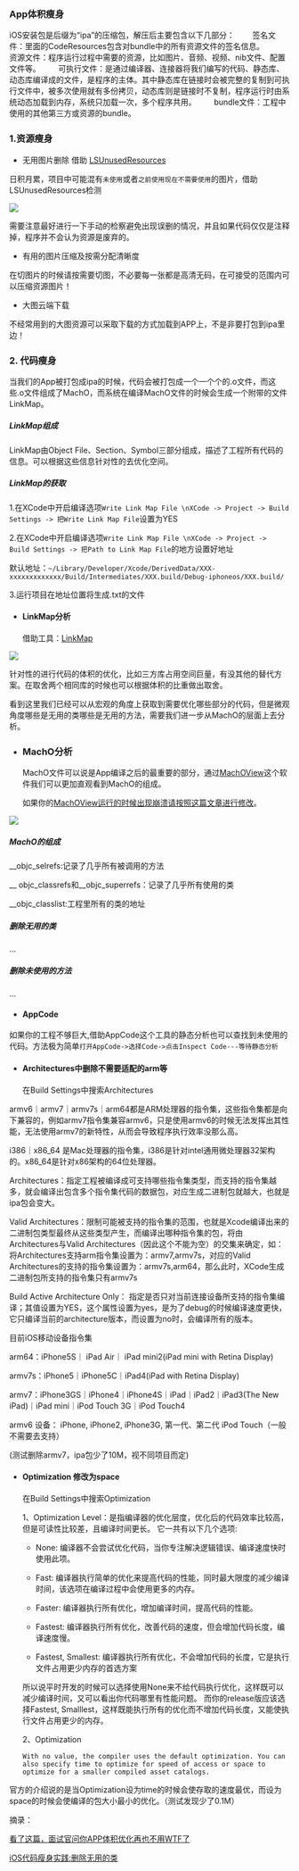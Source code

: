 

### App体积瘦身



iOS安装包是后缀为“ipa”的压缩包，解压后主要包含以下几部分：
  签名文件：里面的CodeResources包含对bundle中的所有资源文件的签名信息。
  资源文件：程序运行过程中需要的资源，比如图片、音频、视频、nib文件、配置文件等。
  可执行文件：是通过编译器、连接器将我们编写的代码、静态库、动态库编译成的文件，是程序的主体。其中静态库在链接时会被完整的复制到可执行文件中，被多次使用就有多份拷贝，动态库则是链接时不复制，程序运行时由系统动态加载到内存，系统只加载一次，多个程序共用。
  bundle文件：工程中使用的其他第三方或资源的bundle。



### 1.资源瘦身

- 无用图片删除    借助 [LSUnusedResources](https://github.com/tinymind/LSUnusedResources)

日积月累，项目中可能混有`未使用`或者`之前使用现在不需要使用`的图片，借助LSUnusedResources检测

![](../images/LSUnusedResources.png)



需要注意最好进行一下手动的检察避免出现误删的情况，并且如果代码仅仅是注释掉，程序并不会认为资源是废弃的。



- 有用的图片压缩及按需分配清晰度

在切图片的时候请按需要切图，不必要每一张都是高清无码，在可接受的范围内可以压缩资源图片！



- 大图云端下载

不经常用到的大图资源可以采取下载的方式加载到APP上，不是非要打包到ipa里边！





### 2. 代码瘦身

当我们的App被打包成ipa的时候，代码会被打包成一个一个个的.o文件，而这些.o文件组成了MachO，而系统在编译MachO文件的时候会生成一个附带的文件LinkMap。



##### LinkMap组成

LinkMap由Object File、Section、Symbol三部分组成，描述了工程所有代码的信息。可以根据这些信息针对性的去优化空间。



##### LinkMap的获取

1.在XCode中开启编译选项`Write Link Map File \nXCode -> Project -> Build Settings -> 把Write Link Map File`设置为YES

2.在XCode中开启编译选项`Write Link Map File \nXCode -> Project -> Build Settings -> 把Path to Link Map File`的地方设置好地址

默认地址：`~/Library/Developer/Xcode/DerivedData/XXX-xxxxxxxxxxxxx/Build/Intermediates/XXX.build/Debug-iphoneos/XXX.build/`

3.运行项目在地址位置将生成.txt的文件



- #### LinkMap分析

  借助工具：[LinkMap](https://github.com/huanxsd/LinkMap)

![](../images/LinkMap.png)

针对性的进行代码的体积的优化，比如三方库占用空间巨量，有没其他的替代方案。在取舍两个相同库的时候也可以根据体积的比重做出取舍。

看到这里我们已经可以从宏观的角度上获取到需要优化哪些部分的代码，但是微观角度哪些是无用的类哪些是无用的方法，需要我们进一步从MachO的层面上去分析。





- ### MachO分析

  MachO文件可以说是App编译之后的最重要的部分，通过[MachOView](https://github.com/gdbinit/MachOView)这个软件我们可以更加直观看到MachO的组成。

  如果你的[MachOView运行的时候出现崩溃请按照这篇文章进行修改](https://blog.csdn.net/qq_22389025/article/details/80594300)。



![](../images/MachO.png)





##### MachO的组成

__objc_selrefs:记录了几乎所有被调用的方法

__ objc_classrefs和__objc_superrefs：记录了几乎所有使用的类

__objc_classlist:工程里所有的类的地址



##### 删除无用的类

...

##### 删除未使用的方法

...



- #### AppCode

如果你的工程不够巨大,借助AppCode这个工具的静态分析也可以查找到未使用的代码。方法极为简单`打开AppCode->选择Code->点击Inspect Code---等待静态分析`



- #### Architectures中删除不需要适配的arm等

  在Build Settings中搜索Architectures

armv6｜armv7｜armv7s｜arm64都是ARM处理器的指令集，这些指令集都是向下兼容的，例如armv7指令集兼容armv6，只是使用armv6的时候无法发挥出其性能，无法使用armv7的新特性，从而会导致程序执行效率没那么高。

i386｜x86_64 是Mac处理器的指令集，i386是针对intel通用微处理器32架构的。x86_64是针对x86架构的64位处理器。

Architectures：指定工程被编译成可支持哪些指令集类型，而支持的指令集越多，就会编译出包含多个指令集代码的数据包，对应生成二进制包就越大，也就是ipa包会变大。

Valid Architectures：限制可能被支持的指令集的范围，也就是Xcode编译出来的二进制包类型最终从这些类型产生，而编译出哪种指令集的包，将由Architectures与Valid Architectures（因此这个不能为空）的交集来确定，如：将Architectures支持arm指令集设置为：armv7,armv7s，对应的Valid Architectures的支持的指令集设置为：armv7s,arm64，那么此时，XCode生成二进制包所支持的指令集只有armv7s

Build Active Architecture Only： 指定是否只对当前连接设备所支持的指令集编译；其值设置为YES，这个属性设置为yes，是为了debug的时候编译速度更快，它只编译当前的architecture版本，而设置为no时，会编译所有的版本。 



目前iOS移动设备指令集

arm64：iPhone5S｜ iPad Air｜ iPad mini2(iPad mini with Retina Display)

armv7s：iPhone5｜iPhone5C｜iPad4(iPad with Retina Display)

armv7：iPhone3GS｜iPhone4｜iPhone4S｜iPad｜iPad2｜iPad3(The New iPad)｜iPad mini｜iPod Touch 3G｜iPod Touch4

armv6 设备： iPhone, iPhone2, iPhone3G, 第一代、第二代 iPod Touch（一般不需要去支持）

(测试删除armv7，ipa包少了10M，视不同项目而定)



- #### Optimization 修改为space

  在Build Settings中搜索Optimization

  

  1、Optimization Level：是指编译器的优化层度，优化后的代码效率比较高，但是可读性比较差，且编译时间更长。 它一共有以下几个选项:

  - None: 编译器不会尝试优化代码，当你专注解决逻辑错误、编译速度快时使用此项。

  - Fast: 编译器执行简单的优化来提高代码的性能，同时最大限度的减少编译时间，该选项在编译过程中会使用更多的内存。

  - Faster: 编译器执行所有优化，增加编译时间，提高代码的性能。

  - Fastest: 编译器执行所有优化，改善代码的速度，但会增加代码长度，编译速度慢。

  - Fastest, Smallest: 编译器执行所有优化，不会增加代码的长度，它是执行文件占用更少内存的首选方案

  所以说平时开发的时候可以选择使用None来不给代码执行优化，这样既可以减少编译时间，又可以看出你代码哪里有性能问题。
   而你的release版应该选择Fastest, Smalllest，这样既能执行所有的优化而不增加代码长度，又能使执行文件占用更少的内存。

  

  2、Optimization

  ```
  With no value, the compiler uses the default optimization. You can also specify time to optimize for speed of access or space to optimize for a smaller compiled asset catalogs.
  ```

官方的介绍说的是当Optimization设为time的时候会使存取的速度最优，而设为space的时候会使编译的包大小最小的优化。（测试发现少了0.1M）





摘录：

[看了这篇，面试官问你APP体积优化再也不用WTF了](https://juejin.im/post/5e969d816fb9a03c60188229)

[iOS代码瘦身实践:删除无用的类](https://juejin.im/post/5d5d1a92e51d45620923886a)